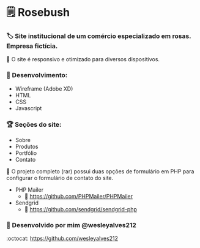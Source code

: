 # :spiral_notepad: Rosebush

### :label: Site institucional de um comércio especializado em rosas. Empresa fictícia.

:page_facing_up: O site é responsivo e otimizado para diversos dispositivos.

### :pushpin:	Desenvolvimento: 

* Wireframe (Adobe XD)
* HTML
* CSS
* Javascript

### :trophy:  Seções do site:

* Sobre
* Produtos
* Portfólio
* Contato
  
:page_facing_up: O projeto completo (rar) possui duas opções de formulário em PHP para configurar o formulário de contato do site.
* PHP Mailer
  * :link: https://github.com/PHPMailer/PHPMailer
 * Sendgrid
   * :link: https://github.com/sendgrid/sendgrid-php
  
### :construction:	Desenvolvido por mim @wesleyalves212
:octocat:	https://github.com/wesleyalves212
